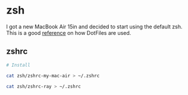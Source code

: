 # zsh

I got a new MacBook Air 15in and decided to start using the default zsh. 
This is a good [reference](http://mywiki.wooledge.org/DotFiles) on how DotFiles are used.

## zshrc

```sh
# Install

cat zsh/zshrc-my-mac-air > ~/.zshrc

cat zsh/zshrc-ray > ~/.zshrc
```
